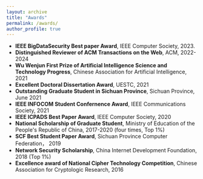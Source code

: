 ```yaml
---
layout: archive
title: "Awards"
permalink: /awards/
author_profile: true
---
```


* **IEEE BigDataSecurity Best paper Award**, IEEE Computer Society, 2023.
* **Distinguished Reviewer of ACM Transactions on the Web**, ACM, 2022-2024
* **Wu Wenjun First Prize of Artificial Intelligence Science and Technology Progress**, Chinese Association for Artificial Intelligence, 2021
* **Excellent Doctoral Dissertation Award**,  UESTC, 2021
* **Outstanding Graduate Student in Sichuan Province**, Sichuan Province, June 2021
* **IEEE INFOCOM Student Confernence Award**, IEEE Communications Society, 2021
* **IEEE ICPADS Best Paper Award**, IEEE Computer Society, 2020
* **National Scholarship of Graduate Student**, Ministry of Education of the People's Republic of China, 2017-2020 (four times, Top 1%)
* **SCF Best Student Paper Award**, Sichuan Province Computer Federation， 2019
* **Network Security Scholarship**, China Internet Development Foundation, 2018 (Top 1%)
* **Excellence award of National Cipher Technology Competition**, Chinese Association for Cryptologic Research, 2016

   
